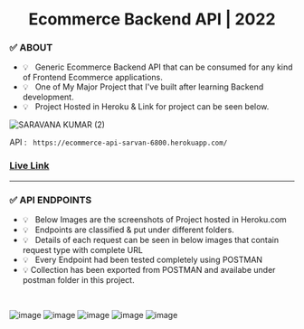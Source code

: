 <h1 align="center">  Ecommerce Backend API | 2022  </h1>

### ✅ ABOUT
- 💡 &nbsp; Generic Ecommerce Backend API that can be consumed for any kind of Frontend Ecommerce applications.
- 💡 &nbsp; One of My Major Project that I've built after learning Backend development.
- 💡 &nbsp; Project Hosted in Heroku & Link for project can be seen below.

![SARAVANA KUMAR (2)](https://user-images.githubusercontent.com/63772127/192761462-01795863-9661-4da2-a5be-5cb95fbfed93.jpg)

API   :  ```  https://ecommerce-api-sarvan-6800.herokuapp.com/  ```  &nbsp;  &nbsp; &nbsp;  
<h3> <a href="https://ecommerce-api-sarvan-6800.herokuapp.com/"> Live Link </a> </h3>
<hr>

### ✅ API ENDPOINTS 
- 💡 &nbsp; Below Images are the screenshots of Project hosted in Heroku.com
- 💡 &nbsp; Endpoints are classified & put under different folders.
- 💡 &nbsp; Details of each request can be seen in below images that contain request type with complete URL
- 💡 &nbsp; Every Endpoint had been tested completely using POSTMAN 
- 💡 Collection has been exported from POSTMAN and availabe under postman folder in this project.

<br>

![image](https://user-images.githubusercontent.com/63772127/192784486-ece9ae84-6fec-4f8f-9716-66751581dcde.png)
![image](https://user-images.githubusercontent.com/63772127/192785050-927a0365-7e98-47b3-92bd-256ccb04abd2.png)
![image](https://user-images.githubusercontent.com/63772127/192785438-a08a0c11-90e4-4ec4-bdc3-4719e68162aa.png)
![image](https://user-images.githubusercontent.com/63772127/192785835-13a4edda-0e2a-4a71-a7c5-6eddc197ce16.png)
![image](https://user-images.githubusercontent.com/63772127/192785917-576f6189-10dd-4c88-8dc2-16fb1a7e2218.png)
